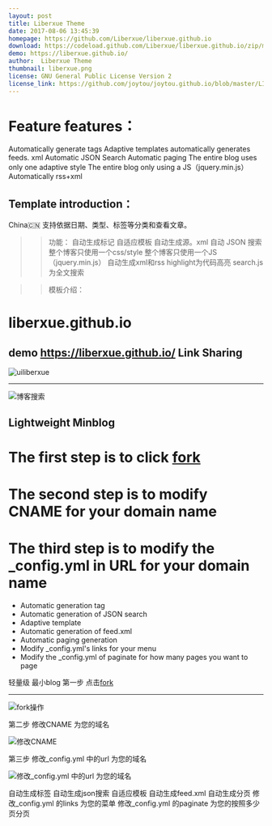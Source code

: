 ```yaml
---
layout: post
title: Liberxue Theme
date: 2017-08-06 13:45:39
homepage: https://github.com/Liberxue/liberxue.github.io
download: https://codeload.github.com/Liberxue/liberxue.github.io/zip/master
demo: https://liberxue.github.io/
author:  Liberxue Theme
thumbnail: liberxue.png
license: GNU General Public License Version 2
license_link: https://github.com/joytou/joytou.github.io/blob/master/LICENSE
---
```



# Feature features：
Automatically generate tags
Adaptive templates
automatically generates feeds. xml
Automatic JSON Search
Automatic paging
The entire blog uses only one adaptive style
The entire blog only using a JS（jquery.min.js）
Automatically rss+xml
## Template introduction：
China🇨🇳
支持依据日期、类型、标签等分类和查看文章。
>> 功能：
自动生成标记
自适应模板
自动生成源。xml
自动 JSON 搜索
整个博客只使用一个css/style
整个博客只使用一个JS（jquery.min.js）
自动生成xml和rss
highlight为代码高亮
search.js为全文搜索

>> 模板介绍：
# liberxue.github.io 

demo https://liberxue.github.io/
Link Sharing
----------
![uiliberxue][1]

  [1]: https://raw.githubusercontent.com/Liberxue/liberxue.github.io/master/thumbnails/ui.jpg
 
 ----------
![博客搜索][2]

  [2]: https://raw.githubusercontent.com/Liberxue/liberxue.github.io/master/thumbnails/01.gif
  
## Lightweight Minblog

# The first step is to click [fork][6]
# The second step is to modify CNAME for your domain name
# The third step is to modify the _config.yml in URL for your domain name

- Automatic generation tag
- Automatic generation of JSON search
- Adaptive template
- Automatic generation of feed.xml
- Automatic paging generation
- Modify _config.yml's links for your menu
- Modify the _config.yml of paginate for how many pages you want to page


轻量级 最小blog 
第一步 点击[fork][6]
 
 [6]: https://github.com/Liberxue/liberxue.github.io#fork-destination-box
 
----

![fork操作][3]

  [3]: https://raw.githubusercontent.com/Liberxue/liberxue.github.io/master/thumbnails/02.gif
  

第二步 修改CNAME 为您的域名

![修改CNAME][4]

  [4]: https://raw.githubusercontent.com/Liberxue/liberxue.github.io/master/thumbnails/04.gif
  


第三步 修改_config.yml 中的url 为您的域名

![修改_config.yml 中的url 为您的域名][5]

  [5]: https://raw.githubusercontent.com/Liberxue/liberxue.github.io/master/thumbnails/04.gif
  

自动生成标签
自动生成json搜索
自适应模板
自动生成feed.xml
自动生成分页
修改_config.yml 的links 为您的菜单
修改_config.yml  的paginate 为您的按照多少页分页


